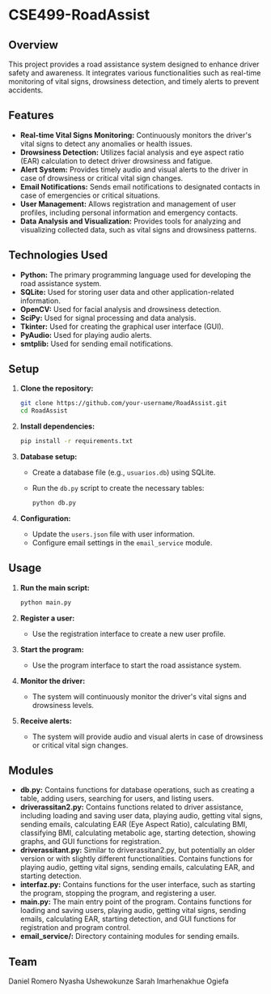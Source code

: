 # CSE499-RoadAssist

## Overview

This project provides a road assistance system designed to enhance driver safety and awareness. It integrates various functionalities such as real-time monitoring of vital signs, drowsiness detection, and timely alerts to prevent accidents.

## Features

*   **Real-time Vital Signs Monitoring:** Continuously monitors the driver's vital signs to detect any anomalies or health issues.
*   **Drowsiness Detection:** Utilizes facial analysis and eye aspect ratio (EAR) calculation to detect driver drowsiness and fatigue.
*   **Alert System:** Provides timely audio and visual alerts to the driver in case of drowsiness or critical vital sign changes.
*   **Email Notifications:** Sends email notifications to designated contacts in case of emergencies or critical situations.
*   **User Management:** Allows registration and management of user profiles, including personal information and emergency contacts.
*   **Data Analysis and Visualization:** Provides tools for analyzing and visualizing collected data, such as vital signs and drowsiness patterns.

## Technologies Used

*   **Python:** The primary programming language used for developing the road assistance system.
*   **SQLite:** Used for storing user data and other application-related information.
*   **OpenCV:** Used for facial analysis and drowsiness detection.
*   **SciPy:** Used for signal processing and data analysis.
*   **Tkinter:** Used for creating the graphical user interface (GUI).
*   **PyAudio:** Used for playing audio alerts.
*   **smtplib:** Used for sending email notifications.

## Setup

1.  **Clone the repository:**

    ```bash
    git clone https://github.com/your-username/RoadAssist.git
    cd RoadAssist
    ```
2.  **Install dependencies:**

    ```bash
    pip install -r requirements.txt
    ```
3.  **Database setup:**

    *   Create a database file (e.g., `usuarios.db`) using SQLite.
    *   Run the `db.py` script to create the necessary tables:

        ```bash
        python db.py
        ```
4.  **Configuration:**

    *   Update the `users.json` file with user information.
    *   Configure email settings in the `email_service` module.

## Usage

1.  **Run the main script:**

    ```bash
    python main.py
    ```
2.  **Register a user:**

    *   Use the registration interface to create a new user profile.
3.  **Start the program:**

    *   Use the program interface to start the road assistance system.
4.  **Monitor the driver:**

    *   The system will continuously monitor the driver's vital signs and drowsiness levels.
5.  **Receive alerts:**

    *   The system will provide audio and visual alerts in case of drowsiness or critical vital sign changes.

## Modules

*   **db.py:** Contains functions for database operations, such as creating a table, adding users, searching for users, and listing users.
*   **driverassitan2.py:** Contains functions related to driver assistance, including loading and saving user data, playing audio, getting vital signs, sending emails, calculating EAR (Eye Aspect Ratio), calculating BMI, classifying BMI, calculating metabolic age, starting detection, showing graphs, and GUI functions for registration.
*   **driverassitant.py:** Similar to driverassitan2.py, but potentially an older version or with slightly different functionalities. Contains functions for playing audio, getting vital signs, sending emails, calculating EAR, and starting detection.
*   **interfaz.py:** Contains functions for the user interface, such as starting the program, stopping the program, and registering a user.
*   **main.py:** The main entry point of the program. Contains functions for loading and saving users, playing audio, getting vital signs, sending emails, calculating EAR, starting detection, and GUI functions for registration and program control.
*   **email\_service/:** Directory containing modules for sending emails.

## Team

Daniel Romero
Nyasha Ushewokunze
Sarah Imarhenakhue Ogiefa
